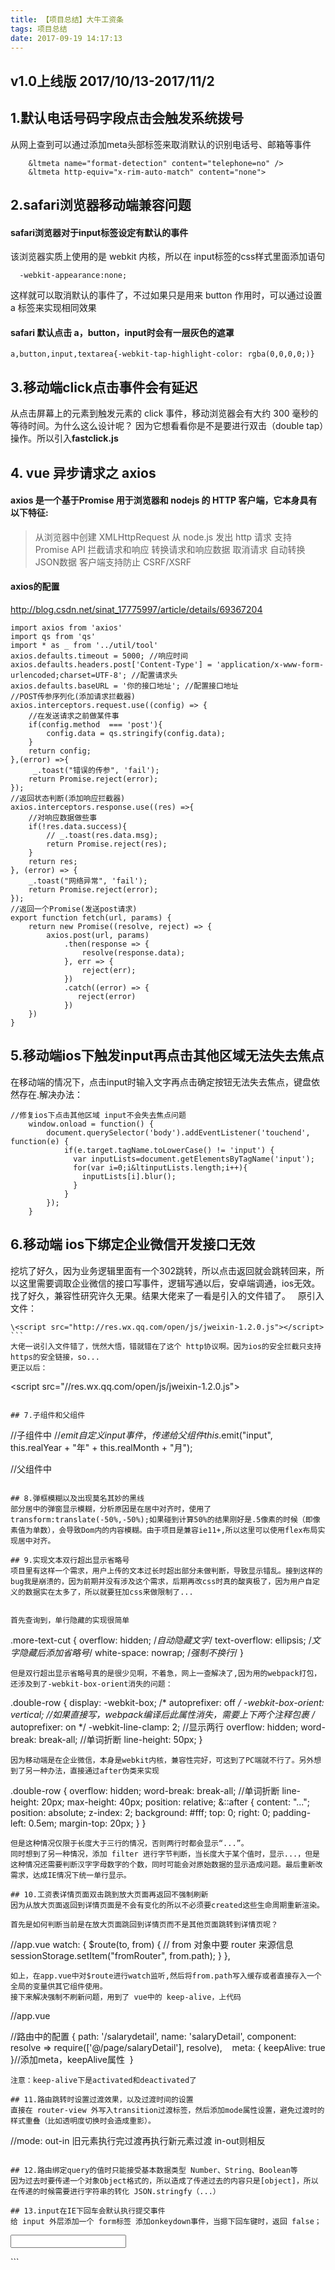 ```yaml
---
title: 【项目总结】大牛工资条
tags: 项目总结
date: 2017-09-19 14:17:13
---
```


## v1.0上线版 2017/10/13-2017/11/2

## 1.默认电话号码字段点击会触发系统拨号
从网上查到可以通过添加meta头部标签来取消默认的识别电话号、邮箱等事件
```
    &ltmeta name="format-detection" content="telephone=no" />  
    &ltmeta http-equiv="x-rim-auto-match" content="none">
```

## 2.safari浏览器移动端兼容问题

#### safari浏览器对于input标签设定有默认的事件
该浏览器实质上使用的是 webkit 内核，所以在 input标签的css样式里面添加语句
```
  -webkit-appearance:none; 
```

这样就可以取消默认的事件了，不过如果只是用来 button 作用时，可以通过设置 a 标签来实现相同效果  

#### safari 默认点击 a，button，input时会有一层灰色的遮罩
```
a,button,input,textarea{-webkit-tap-highlight-color: rgba(0,0,0,0;)}
```

## 3.移动端click点击事件会有延迟
从点击屏幕上的元素到触发元素的 click 事件，移动浏览器会有大约 300 毫秒的等待时间。为什么这么设计呢？ 因为它想看看你是不是要进行双击（double tap）操作。所以引入<b>fastclick.js</b>

## 4. vue 异步请求之 axios

#### axios 是一个基于Promise 用于浏览器和 nodejs 的 HTTP 客户端，它本身具有以下特征:

>从浏览器中创建 XMLHttpRequest
从 node.js 发出 http 请求
支持 Promise API
拦截请求和响应
转换请求和响应数据
取消请求
自动转换JSON数据
客户端支持防止 CSRF/XSRF


#### axios的配置
http://blog.csdn.net/sinat_17775997/article/details/69367204
```
import axios from 'axios'
import qs from 'qs'
import * as _ from '../util/tool'
axios.defaults.timeout = 5000; //响应时间
axios.defaults.headers.post['Content-Type'] = 'application/x-www-form-urlencoded;charset=UTF-8'; //配置请求头
axios.defaults.baseURL = '你的接口地址'; //配置接口地址
//POST传参序列化(添加请求拦截器)
axios.interceptors.request.use((config) => {
	//在发送请求之前做某件事
    if(config.method  === 'post'){
        config.data = qs.stringify(config.data);
    }
    return config;
},(error) =>{
     _.toast("错误的传参", 'fail');
    return Promise.reject(error);
});
//返回状态判断(添加响应拦截器)
axios.interceptors.response.use((res) =>{
	//对响应数据做些事
    if(!res.data.success){
        // _.toast(res.data.msg);
        return Promise.reject(res);
    }
    return res;
}, (error) => {
    _.toast("网络异常", 'fail');
    return Promise.reject(error);
});
//返回一个Promise(发送post请求)
export function fetch(url, params) {
    return new Promise((resolve, reject) => {
        axios.post(url, params)
            .then(response => {
                resolve(response.data);
            }, err => {
                reject(err);
            })
            .catch((error) => {
               reject(error)
            })
    })
}
```

## 5.移动端ios下触发input再点击其他区域无法失去焦点
在移动端的情况下，点击input时输入文字再点击确定按钮无法失去焦点，键盘依然存在.解决办法：
```
//修复ios下点击其他区域 input不会失去焦点问题
    window.onload = function() {  
        document.querySelector('body').addEventListener('touchend', function(e) {  
            if(e.target.tagName.toLowerCase() != 'input') {  
              var inputLists=document.getElementsByTagName('input');
              for(var i=0;i&ltinputLists.length;i++){
                inputLists[i].blur();
              }  
            }  
        });  
    }
```

## 6.移动端 ios下绑定企业微信开发接口无效
挖坑了好久，因为业务逻辑里面有一个302跳转，所以点击返回就会跳转回来，所以这里需要调取企业微信的接口写事件，逻辑写通以后，安卓端调通，ios无效。找了好久，兼容性研究许久无果。结果大佬来了一看是引入的文件错了。  
原引入文件：
```
\<script src="http://res.wx.qq.com/open/js/jweixin-1.2.0.js"></script>
```  
大佬一说引入文件错了，恍然大悟，错就错在了这个 http协议啊。因为ios的安全拦截只支持https的安全链接，so...  
更正以后：
```
\<script src="//res.wx.qq.com/open/js/jweixin-1.2.0.js"></script>
```

## 7.子组件和父组件
```
//子组件中
//$emit自定义input事件，传递给父组件
this.$emit("input", this.realYear + "年" + this.realMonth + "月");

//父组件中
<din-date v-model="date"></din-date>
```

## 8.弹框模糊以及出现莫名其妙的黑线
部分居中的弹窗显示模糊，分析原因是在居中对齐时，使用了transform:translate(-50%,-50%);如果碰到计算50%的结果刚好是.5像素的时候（即像素值为单数），会导致Dom内的内容模糊。由于项目是兼容ie11+,所以这里可以使用flex布局实现居中对齐。

## 9.实现文本双行超出显示省略号
项目里有这样一个需求，用户上传的文本过长时超出部分未做判断，导致显示错乱。接到这样的bug我是崩溃的，因为前期并没有涉及这个需求，后期再改css时真的酸爽极了，因为用户自定义的数据实在太多了，所以就要狂加css来做限制了...  
  
  
首先查询到，单行隐藏的实现很简单
```
.more-text-cut {
  overflow: hidden; /*自动隐藏文字*/
  text-overflow: ellipsis; /*文字隐藏后添加省略号*/
  white-space: nowrap; /*强制不换行*/
}
```
但是双行超出显示省略号真的是很少见啊，不着急，网上一查解决了,因为用的webpack打包，还涉及到了-webkit-box-orient消失的问题：
```
.double-row {
  display: -webkit-box;
  /* autoprefixer: off */
  -webkit-box-orient: vertical; //如果直接写，webpack编译后此属性消失，需要上下两个注释包裹
  /* autoprefixer: on */
  -webkit-line-clamp: 2; //显示两行
  overflow: hidden;
  word-break: break-all; //单词折断
  line-height: 50px;
}
```
因为移动端是在企业微信，本身是webkit内核，兼容性完好，可这到了PC端就不行了。另外想到了另一种办法，直接通过after伪类来实现
```
.double-row {
  overflow: hidden;
  word-break: break-all; //单词折断
  line-height: 20px;
  max-height: 40px;
  position: relative;
  &::after {
    content: "...";
    position: absolute;
    z-index: 2;
    background: #fff;
    top: 0;
    right: 0;
    padding-left: 0.5em;
    margin-top: 20px;
  }
}
```
但是这种情况仅限于长度大于三行的情况，否则两行时都会显示“...”。  
同时想到了另一种情况，添加 filter 进行字节判断，当长度大于某个值时，显示...，但是这种情况还需要判断汉字字母数字的个数，同时可能会对原始数据的显示造成问题。最后重新改需求，达成IE情况下统一单行显示。

## 10.工资表详情页面双击跳到放大页面再返回不强制刷新
因为从放大页面返回到详情页面是不会有变化的所以不必须要created这些生命周期重新渲染。  
首先是如何判断当前是在放大页面跳回到详情页而不是其他页面跳转到详情页呢？  
```
//app.vue
watch: {
    $route(to, from) {
      // from 对象中要 router 来源信息
      sessionStorage.setItem("fromRouter", from.path);
    }
  },
```
如上，在app.vue中对$route进行watch监听,然后将from.path写入缓存或者直接存入一个全局的变量供其它组件使用。  
接下来解决强制不刷新问题，用到了 vue中的 keep-alive，上代码
```
//app.vue
<keep-alive>
     <router-view v-if="$route.meta.keepAlive"></router-view>
</keep-alive>
     <router-view v-if="!$route.meta.keepAlive"></router-view>
     
//路由中的配置 
 {
    path: '/salarydetail',
    name: 'salaryDetail',
    component: resolve => require(['@/page/salaryDetail'], resolve),
    meta: { keepAlive: true }//添加meta，keepAlive属性
  }
```
注意：keep-alive下是activated和deactivated了

## 11.路由跳转时设置过渡效果，以及过渡时间的设置
直接在 router-view 外写入transition过渡标签，然后添加mode属性设置，避免过渡时的样式重叠（比如透明度切换时会造成重影）。
```
   //mode: out-in 旧元素执行完过渡再执行新元素过渡 in-out则相反
   <transition name="jump" mode="out-in">
     <router-view></router-view>
   </transition>
```

## 12.路由绑定query的值时只能接受基本数据类型 Number、String、Boolean等
因为过去时要传递一个对象Object格式的，所以造成了传递过去的内容只是[object]，所以在传递的时候需要进行字符串的转化 JSON.stringfy（...）

## 13.input在IE下回车会默认执行提交事件
给 input 外层添加一个 form标签 添加onkeydown事件，当摁下回车键时，返回 false；
```
<form name="myform" action="" onkeydown="if(event.keyCode==13){return false;}">
  <input type='text' name='user' />
</form>
```

